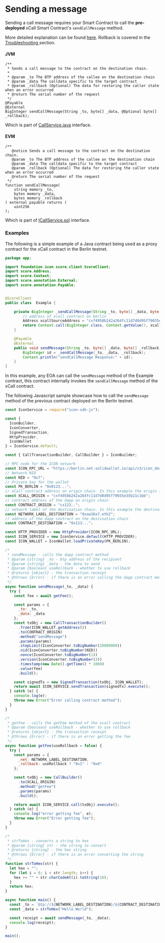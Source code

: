 # Sending a message

Sending a call message requires your Smart Contract to call the **pre-deployed** xCall Smart Contract's `sendCallMessage` method.

More detailed explanation can be found [here](https://github.com/icon-project/IIPs/blob/master/IIPS/iip-52.md#sendcallmessage). Rollback is covered in the [Troubleshooting ](error-handling.md)section.

#### JVM

```
/**
 * Sends a call message to the contract on the destination chain.
 *
 * @param _to The BTP address of the callee on the destination chain
 * @param _data The calldata specific to the target contract
 * @param _rollback (Optional) The data for restoring the caller state when an error occurred
 * @return The serial number of the request
 */
@Payable
@External
BigInteger sendCallMessage(String _to, byte[] _data, @Optional byte[] _rollback);
```

Which is part of [CallService.java](https://www.javadoc.io/doc/foundation.icon/btp2-xcall/latest/foundation/icon/btp/xcall/CallService.html) interface.

#### EVM

```
/**
   @notice Sends a call message to the contract on the destination chain.
   @param _to The BTP address of the callee on the destination chain
   @param _data The calldata specific to the target contract
   @param _rollback (Optional) The data for restoring the caller state when an error occurred
   @return The serial number of the request
 */
function sendCallMessage(
    string memory _to,
    bytes memory _data,
    bytes memory _rollback
) external payable returns (
    uint256
);
```

Which is part of [ICallService.sol](https://github.com/icon-project/btp2-solidity/blob/276a7d7b004bcc918b6c4bf656439c335a3960b5/library/contracts/interfaces/ICallService.sol) interface.

### Examples

The following is a simple example of a Java contract being used as a proxy contract for the xCall contract in the Berlin testnet.

```java
package app;

import foundation.icon.score.client.ScoreClient;
import score.Address;
import score.Context;
import score.annotation.External;
import score.annotation.Payable;


@ScoreClient
public class  Example {

    private BigInteger _sendCallMessage(String _to, byte[] _data, byte[] _rollback) {
        // address of xcall contract on berlin
        Address xcallSourceAddress = "cxf4958b242a264fc11d7d8d95f79035e35b21c1bb";
        return Context.call(BigInteger.class, Context.getValue(), xcallSourceAddress, "sendCallMessage", _to, _data, _rollback);
    }

    @Payable
    @External
    public void sendMessage(String _to, byte[] _data, byte[] _rollback) {
        BigInteger id = _sendCallMessage(_to, _data, _rollback);
        Context.println("sendCallMessage Response:" + id);
    }
}
```

In this example, any EOA can call the `sendMessage` method of the Example contract, this contract internally invokes the `sendCallMessage` method of the xCall contract.

The following Javascript sample showcase how to call the `sendMessage` method of the previous contract deployed on the Berlin testnet.

```javascript
const IconService = require("icon-sdk-js");

const {
  IconBuilder,
  IconConverter,
  SignedTransaction,
  HttpProvider,
  IconWallet
} = IconService.default;

const { CallTransactionBuilder, CallBuilder } = IconBuilder;

// RPC node for the ICON network
const ICON_RPC_URL = "https://berlin.net.solidwallet.io/api/v3/icon_dex";
// Network NID
const NID = "0x7";
// Private key for the wallet
const PK_BERLIN = "0x0123...";
// xCall contract address on origin chain. In this example the origin is Berlin
const XCALL_ORIGIN = "cxf4958b242a264fc11d7d8d95f79035e35b21c1bb";
// contract address of the dapp on origin chain
const CONTRACT_ORIGIN = "cx123..";
// network label of the destination chain. In this example the destination is Sepolia
const NETWORK_LABEL_DESTINATION = "0xaa36a7.eth2";
// address of the dapp contract on the destination chain
const CONTRACT_DESTINATION = "0x123...";

const HTTP_PROVIDER = new HttpProvider(ICON_RPC_URL);
const ICON_SERVICE = new IconService.default(HTTP_PROVIDER);
const ICON_WALLET = IconWallet.loadPrivateKey(PK_BERLIN);

/*
 * sendMessage - calls the dapp contract method
 * @param {string} _to - btp address of the recipient
 * @param {string} _data - the data to send
 * @param {boolean} useRollback - whether to use rollback
 * @returns {object} - the transaction receipt
 * @throws {Error} - if there is an error calling the dapp contract method
 */
async function sendMessage(_to, _data) {
  try {
    const fee = await getFee();

    const params = {
      _to: _to,
      _data: _data
    };
    const txObj = new CallTransactionBuilder()
      .from(ICON_WALLET.getAddress())
      .to(CONTRACT_ORIGIN)
      .method("sendMessage")
      .params(params)
      .stepLimit(IconConverter.toBigNumber(20000000))
      .nid(IconConverter.toBigNumber(NID))
      .nonce(IconConverter.toBigNumber(1))
      .version(IconConverter.toBigNumber(3))
      .timestamp(new Date().getTime() * 1000)
      .value(fee)
      .build();

    const signedTx = new SignedTransaction(txObj, ICON_WALLET);
    return await ICON_SERVICE.sendTransaction(signedTx).execute();
  } catch (e) {
    console.log(e);
    throw new Error("Error calling contract method");
  }
}

/*
 * getFee - calls the getFee method of the xcall contract
 * @param {boolean} useRollback - whether to use rollback
 * @returns {object} - the transaction receipt
 * @throws {Error} - if there is an error getting the fee
 */
async function getFee(useRollback = false) {
  try {
    const params = {
      _net: NETWORK_LABEL_DESTINATION,
      _rollback: useRollback ? "0x1" : "0x0"
    };

    const txObj = new CallBuilder()
      .to(XCALL_ORIGIN)
      .method("getFee")
      .params(params)
      .build();

    return await ICON_SERVICE.call(txObj).execute();
  } catch (e) {
    console.log("error getting fee", e);
    throw new Error("Error getting fee");
  }
}

/*
 * strToHex - converts a string to hex
 * @param {string} str - the string to convert
 * @returns {string} - the hex string
 * @throws {Error} - if there is an error converting the string
 */
function strToHex(str) {
  let hex = "";
  for (let i = 0; i < str.length; i++) {
    hex += "" + str.charCodeAt(i).toString(16);
  }
  return hex;
}

async function main() {
  const _to = `btp://${NETWORK_LABEL_DESTINATION}/${CONTRACT_DESTINATION}`;
  const _data = strToHex("Hello World");

  const receipt = await sendMessage(_to, _data);
  console.log(receipt);
}

main();
```

